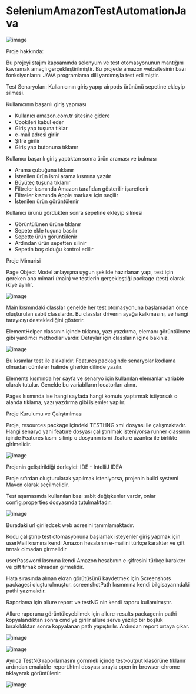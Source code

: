 # SeleniumAmazonTestAutomationJava


   ![image](https://user-images.githubusercontent.com/69193881/218678556-44e584e6-ac52-4bd0-a24d-bea11b87a235.png)
  
  
Proje hakkında:

Bu projeyi stajım kapsamında selenyum ve test otomasyonunun mantığını kavramak amaçlı gerçekleştirilmiştir. Bu projede amazon websitesinin bazı fonksiyonlarını JAVA programlama dili yardımıyla test edilmiştir.


Test Senaryoları: Kullanıcının giriş yapıp airpods ürününü sepetine ekleyip silmesi.

Kullanıcının başarılı giriş yapması

- Kullanıcı amazon.com.tr sitesine gidere
- Cookileri kabul eder
- Giriş yap tuşuna tıklar
- e-mail adresi giriir
- Şifre girilir
- Giriş yap butonuna tıklanır


Kullanıcı başarılı giriş yaptıktan sonra ürün araması ve bulması

- Arama çubuğuna tıklanır
- İstenilen ürün ismi arama kısmına yazılır
- Büyüteç tuşuna tıklanır
- Filtreler kısmında Amazon tarafıdan gösterilir işaretlenir
- Filtreler kısmında Apple markası için seçilir
- İstenilen ürün görüntülenir


Kullanıcı ürünü gördükten sonra sepetine ekleyip silmesi

- Görüntülünen ürüne tıklanır 
- Sepete ekle tuşuna basılır
- Sepette ürün görüntülenir
- Ardından ürün sepetten silinir
- Sepetin boş olduğu kontrol edilir


Proje Mimarisi

Page Object Model anlayışına uygun şekilde hazırlanan yapı, test için gereken ana mimari (main) ve testlerin gerçekleştiği package (test) olarak ikiye ayrılır.



![image](https://user-images.githubusercontent.com/69193881/218683382-d26c9ff7-9e26-4e35-b524-f9a31c2fe088.png)

Main kısmındaki classlar genelde her test otomasyonuna başlamadan önce oluşturulan sabit classlardır. Bu classlar driverın ayağa kalkmasını, ve hangi tarayıcıyı desteklediğini gösterir.

ElementHelper classının içinde tıklama, yazı yazdırma, elemanı görüntüleme gibi yardımcı methodlar vardır.
Detaylar için classların içine bakınız.


![image](https://user-images.githubusercontent.com/69193881/218684060-8b3ab749-0cf4-4b03-b0bc-9d5cbca462bd.png)

Bu kısımlar test ile alakalıdır. Features packaginde senaryolar kodlama olmadan cümleler halinde gherkin dilinde yazılır. 

Elements kısmında her sayfa ve senaryo için kullanılan elemanlar variable olarak tutulur. Genelde bu variablların locatorları alınır.

Pages kısmında ise hangi sayfada hangi komutu yaptırmak istiyorsak o alanda tıklama, yazı yazdırma gibi işlemler yapılır.


Proje Kurulumu ve Çalıştırılması

Proje, resources package içindeki TESTHNG.xml dosyası ile çalışmaktadır. Hangi senaryo yani feature dosyası çalıştırılmak isteniyorsa runner classının içinde Features kısmı silinip o dosyanın ismi .feature uzantısı ile birlikte girlmelidir.



![image](https://user-images.githubusercontent.com/69193881/218686322-29874a4e-54fc-46eb-828e-dec9cacef92b.png)


Projenin geliştirildiği derleyici: IDE - IntelliJ IDEA 

Proje sıfırdan oluşturularak yapılmak isteniyorsa, projenin build systemi Maven olarak seçilmelidir.


Test aşamasında kullanılan bazı sabit değişkenler vardır, onlar config.properties dosyasında tutulmaktadır.

![image](https://user-images.githubusercontent.com/69193881/218687069-f423a29a-5a16-415a-b936-8d99e38ed195.png)


Buradaki url giriledcek web adresini tanımlamaktadır.

Kodu çalıştırıp test otomasyonuna başlamak isteyenler giriş yapmak için userMail kısmına kendi Amazon hesabının e-mailini türkçe karakter ve çift tırnak olmadan girmelidir

userPassword kısmına kendi Amazon hesabının e-şifresini türkçe karakter ve çift tırnak olmadan girmelidir. 

Hata sırasında alınan ekran görütüsünü kaydetmek için Screenshots packagesi oluşturulmuştur. screenshotPath kısmmına kendi bilgisayarındaki pathi yazmalıdır.



Raporlama için allure report ve testNG nin kendi raporu kullanılmıştır.

Allure raporunu görüntüleyebilmek için allure-results packagenin pathi kopyalandıktan sonra cmd ye girilir allure serve yazılıp bir boşluk bırakıldıktan sonra kopyalanan path yapıştırılır. Ardından report ortaya çıkar.


![image](https://user-images.githubusercontent.com/69193881/218688901-65fea557-bfa5-4983-9c3c-65d2db911020.png)

![image](https://user-images.githubusercontent.com/69193881/218688963-4314523e-cfe2-4ca5-9095-7103736db8a1.png)


Ayrıca TestNG raporlamasını görnmek içinde test-output klasörüne tıklanır ardından emaiable-report.html dosyası sırayla open in-browser-chrome tıklayarak görüntülenir.



![image](https://user-images.githubusercontent.com/69193881/218688435-dd5bd1c2-05a2-40a1-a079-412e9505b06e.png)



















